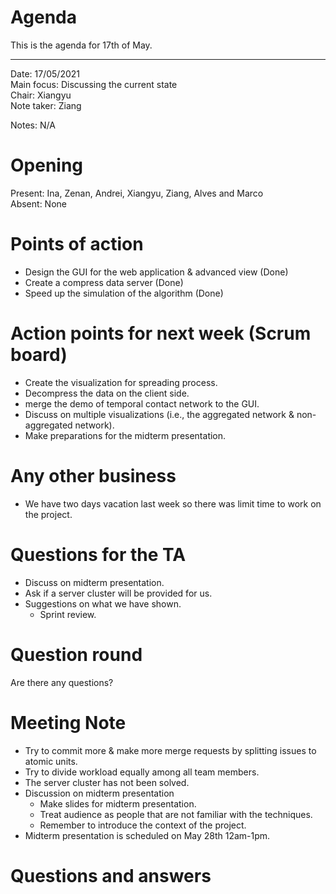 # Agenda

This is the agenda for 17th of May.

---

Date:           17/05/2021\
Main focus:     Discussing the current state \
Chair:          Xiangyu\
Note taker:     Ziang

Notes: N/A

# Opening
Present: Ina, Zenan, Andrei, Xiangyu, Ziang, Alves and Marco\
Absent: None

# Points of action

* Design the GUI for the web application & advanced view (Done)
* Create a compress data server (Done)
* Speed up the simulation of the algorithm (Done)

# Action points for next week (Scrum board)
* Create the visualization for spreading process.
* Decompress the data on the client side.
* merge the demo of temporal contact network to the GUI.
* Discuss on multiple visualizations (i.e., the aggregated network & non-aggregated network).
* Make preparations for the midterm presentation.

# Any other business
* We have two days vacation last week so there was limit time to work on the project.

# Questions for the TA
* Discuss on midterm presentation.
* Ask if a server cluster will be provided for us.
* Suggestions on what we have shown.
  + Sprint review.

# Question round
Are there any questions?

# Meeting Note
* Try to commit more & make more merge requests by splitting issues to atomic units.
* Try to divide workload equally among all team members.
* The server cluster has not been solved.
* Discussion on midterm presentation
  + Make slides for midterm presentation.
  + Treat audience as people that are not familiar with the techniques.
  + Remember to introduce the context of the project.
* Midterm presentation is scheduled on May 28th 12am-1pm.

# Questions and answers




